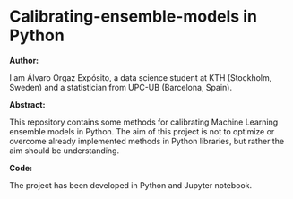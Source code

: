 # Calibrating-ensemble-models in Python

**Author:**

I am Álvaro Orgaz Expósito, a data science student at KTH (Stockholm, Sweden) and a statistician from UPC-UB (Barcelona, Spain).

**Abstract:** 

This repository contains some methods for calibrating Machine Learning ensemble models in Python. The aim of this project is not to optimize or overcome already implemented methods in Python libraries, but rather the aim should be understanding.

**Code:** 

The project has been developed in Python and Jupyter notebook.
